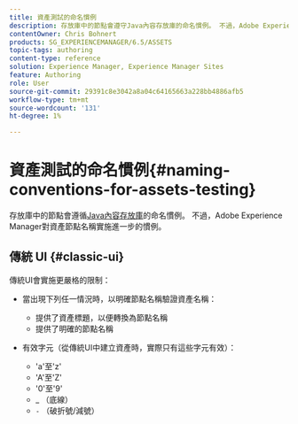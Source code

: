 ```yaml
---
title: 資產測試的命名慣例
description: 存放庫中的節點會遵守Java內容存放庫的命名慣例。 不過，Adobe Experience Manager對資產節點名稱實施進一步的慣例。
contentOwner: Chris Bohnert
products: SG_EXPERIENCEMANAGER/6.5/ASSETS
topic-tags: authoring
content-type: reference
solution: Experience Manager, Experience Manager Sites
feature: Authoring
role: User
source-git-commit: 29391c8e3042a8a04c64165663a228bb4886afb5
workflow-type: tm+mt
source-wordcount: '131'
ht-degree: 1%

---
```


# 資產測試的命名慣例{#naming-conventions-for-assets-testing}

存放庫中的節點會遵循[Java內容存放庫](/help/sites-developing/the-basics.md#java-content-repository)的命名慣例。 不過，Adobe Experience Manager對資產節點名稱實施進一步的慣例。

## 傳統 UI {#classic-ui}

傳統UI會實施更嚴格的限制：

* 當出現下列任一情況時，以明確節點名稱驗證資產名稱：

   * 提供了資產標題，以便轉換為節點名稱
   * 提供了明確的節點名稱

* 有效字元（從傳統UI中建立資產時，實際只有這些字元有效）：

   * &#39;a&#39;至&#39;z&#39;
   * &#39;A&#39;至&#39;Z&#39;
   * &#39;0&#39;至&#39;9&#39;
   * _ （底線）
   * `-` （破折號/減號）
